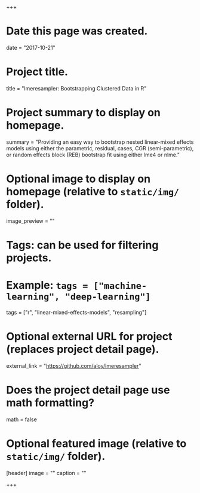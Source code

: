 +++
# Date this page was created.
date = "2017-10-21"

# Project title.
title = "lmeresampler: Bootstrapping Clustered Data in R"

# Project summary to display on homepage.
summary = "Providing an easy way to bootstrap nested linear-mixed effects models using either the parametric, residual, cases, CGR (semi-parametric), or random effects block (REB) bootstrap fit using either lme4 or nlme."

# Optional image to display on homepage (relative to `static/img/` folder).
image_preview = ""

# Tags: can be used for filtering projects.
# Example: `tags = ["machine-learning", "deep-learning"]`
tags = ["r", "linear-mixed-effects-models", "resampling"]

# Optional external URL for project (replaces project detail page).
external_link = "https://github.com/aloy/lmeresampler"

# Does the project detail page use math formatting?
math = false

# Optional featured image (relative to `static/img/` folder).
[header]
image = ""
caption = ""

+++
